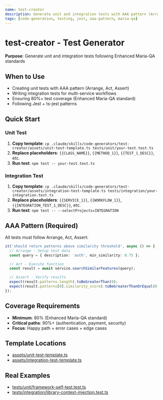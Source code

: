 ```yaml
---
name: test-creator
description: Generate unit and integration tests with AAA pattern (Arrange, Act, Assert) and 80%+ coverage. Use when creating tests, implementing test patterns, or ensuring Maria-QA standards. Provides unit-test-template.ts and integration-test-template.ts for fast test generation.
tags: [code-generation, testing, jest, aaa-pattern, maria-qa]
---
```


# test-creator - Test Generator

**Purpose**: Generate unit and integration tests following Enhanced Maria-QA standards

## When to Use

- Creating unit tests with AAA pattern (Arrange, Act, Assert)
- Writing integration tests for multi-service workflows
- Ensuring 80%+ test coverage (Enhanced Maria-QA standard)
- Following Jest + ts-jest patterns

## Quick Start

### Unit Test
1. **Copy template**: `cp .claude/skills/code-generators/test-creator/assets/unit-test-template.ts tests/unit/your-test.test.ts`
2. **Replace placeholders**: `{{CLASS_NAME}}`, `{{METHOD_1}}`, `{{TEST_1_DESC}}`, etc.
3. **Run test**: `npm test -- your-test.test.ts`

### Integration Test
1. **Copy template**: `cp .claude/skills/code-generators/test-creator/assets/integration-test-template.ts tests/integration/your-integration.test.ts`
2. **Replace placeholders**: `{{SERVICE_1}}`, `{{WORKFLOW_1}}`, `{{INTEGRATION_TEST_1_DESC}}`, etc.
3. **Run test**: `npm test -- --selectProjects=INTEGRATION`

## AAA Pattern (Required)

All tests must follow Arrange, Act, Assert:

```typescript
it('should return patterns above similarity threshold', async () => {
  // Arrange - Setup test data
  const query = { description: 'auth', min_similarity: 0.75 };

  // Act - Execute function
  const result = await service.searchSimilarFeatures(query);

  // Assert - Verify results
  expect(result.patterns.length).toBeGreaterThan(0);
  expect(result.patterns[0].similarity_score).toBeGreaterThanOrEqual(0.75);
});
```

## Coverage Requirements

- **Minimum**: 80% (Enhanced Maria-QA standard)
- **Critical paths**: 90%+ (authentication, payment, security)
- **Focus**: Happy path + error cases + edge cases

## Template Locations

- [assets/unit-test-template.ts](assets/unit-test-template.ts)
- [assets/integration-test-template.ts](assets/integration-test-template.ts)

## Real Examples

- [tests/unit/framework-self-test.test.ts](../../../tests/unit/framework-self-test.test.ts)
- [tests/integration/library-context-injection.test.ts](../../../tests/integration/library-context-injection.test.ts)
